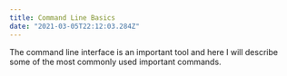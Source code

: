 ```yaml
---
title: Command Line Basics
date: "2021-03-05T22:12:03.284Z"
---
```


The command line interface is an important tool and here I will describe some of the most commonly used important commands.